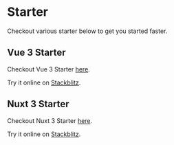 # Starter

Checkout various starter below to get you started faster.

## Vue 3 Starter

Checkout Vue 3 Starter [here](https://github.com/gitsindonesia/ui-component/tree/main/examples/vue).

Try it online on [Stackblitz](https://stackblitz.com/github/gitsindonesia/ui-component/tree/main/examples/vue).

## Nuxt 3 Starter

Checkout Nuxt 3 Starter [here](https://github.com/gitsindonesia/nuxt-starter).

Try it online on [Stackblitz](https://stackblitz.com/github/gitsindonesia/nuxt-starter).
